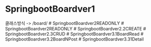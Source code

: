 ﻿# SpringbootBoardver1

클래스방식 ->  /board/
#   S p r i n g b o o t B o a r d v e r 2 R E A D O N L Y  
 #   S p r i n g b o o t B o a r d v e r 2 R E A D O N L Y  
 #   S p r i n g b o o t B o a r d v e r 2 . 2 C R E A T E  
 #   S p r i n g b o o t B o a r d v e r 2 . 3 C R U D  
 #   S p r i n g b o o t B o a r d v e r 3 . 1 B o a r d R e a d  
 #   S p r i n g b o o t B o a r d v e r 3 . 2 B o a r d N P o s t  
 #   S p r i n g b o o t B o a r d v e r 3 . 3 1 D e t a i l  
 